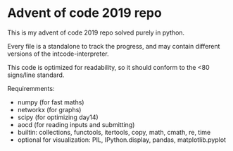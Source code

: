 # Advent of code 2019 repo

This is my advent of code 2019 repo solved purely in python. 

Every file is a standalone to track the progress, and may contain different versions of the intcode-interpreter.

This code is optimized for readability, so it should conform to the <80 signs/line standard.

Requiremments:
* numpy (for fast maths)
* networkx (for graphs)
* scipy (for optimizing day14)
* aocd (for reading inputs and submitting)
* builtin: collections, functools, itertools, copy, math, cmath, re, time
* optional for visualization: PIL, IPython.display, pandas, matplotlib.pyplot
